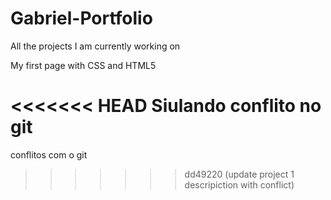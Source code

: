 # Gabriel-Portfolio
All the projects I am currently working on

My first page with CSS and HTML5

<<<<<<< HEAD
Siulando conflito no git 
=======
conflitos com o git
>>>>>>> dd49220 (update project 1 descripiction with conflict)
